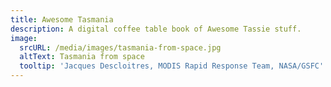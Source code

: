 ```yaml
---
title: Awesome Tasmania
description: A digital coffee table book of Awesome Tassie stuff.
image:
  srcURL: /media/images/tasmania-from-space.jpg
  altText: Tasmania from space
  tooltip: 'Jacques Descloitres, MODIS Rapid Response Team, NASA/GSFC'
---
```


